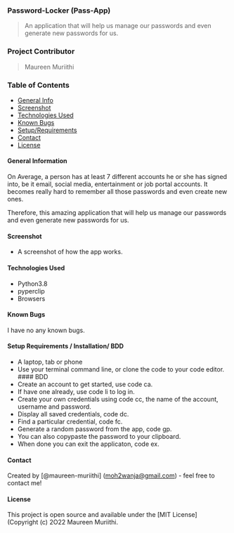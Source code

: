 ### Password-Locker (Pass-App)

> An application that will help us manage our passwords and even generate new passwords for us.

### Project Contributor

> Maureen Muriithi

### Table of Contents

- [General Info](#general-information)
- [Screenshot](#screenshot)
- [Technologies Used](#technologies-used)
- [Known Bugs](#known-bugs)
- [Setup/Requirements](#setup/requirements)
- [Contact](#contact)
- [License](#license)

#### General Information
On Average, a person has at least 7 different accounts he or she has signed into, be it email, social media, entertainment or job portal accounts. It becomes really hard to remember all those passwords and even create new ones.

Therefore, this amazing application that will help us manage our passwords and even generate new passwords for us.


#### Screenshot
- A screenshot of how the app works.

#### Technologies Used

- Python3.8
- pyperclip
- Browsers

#### Known Bugs

I have no any known bugs.

#### Setup Requirements / Installation/ BDD
- A laptop, tab or phone
- Use your terminal command line, or clone the code to your code editor.
        #### BDD
- Create an account to get started, use code ca.
- If have one already, use code li to log in.
- Create your own credentials using code cc, the name of the account, username and password.
- Display all saved credentials, code dc.
- Find a particular credential, code fc.
- Generate a random password from the app, code gp.
- You can also copypaste the password to your clipboard.
- When done you can exit the applicaton, code ex.

#### Contact

Created by [@maureen-muriithi] (moh2wanja@gmail.com) - feel free to contact me!

#### License

This project is open source and available under the [MIT License] (Copyright (c) 2O22 Maureen Muriithi.

